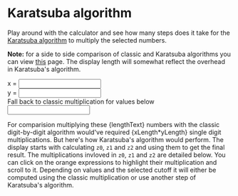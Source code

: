 <script>
	import Meta from '$components/meta/Meta.svelte'
	import {Karatsuba} from '@tontonsb/karatsuba-display'
	import {randomInteger} from '$lib/helpers'

	let x = randomInteger(1000000000000000, 10000000000000000)
	let y = randomInteger(1000000000000000, 10000000000000000)

	$: xLength = x.toString().length
	$: yLength = y.toString().length

	$: lengthText = xLength === yLength
		? `${xLength} digit numbers`
		: `${xLength} and ${yLength} numbers`

	let cutoff = 10000000
</script>

<Meta title="Karatsuba algorithm" description="Karatsuba algorithm visualized." />

# Karatsuba algorithm

Play around with the calculator and see how many steps does it take for the
[Karatsuba algorithm](/blog/karatsuba) to multiply the selected numbers.

**Note:** for a side to side comparison of classic and Karatsuba algorithms you can
view [this](/karatsuba/comparison) page. The display length will somewhat
reflect the overhead in Karatsuba's algorithm.

<label>
	x = <input bind:value={x} >
</label>
<label>
	y = <input bind:value={y} >
</label>
<label>
	Fall back to classic multiplication for values below <input bind:value={cutoff} >
</label>

For comparision multiplying these {lengthText} numbers with the classic
digit-by-digit algorithm would've required {xLength*yLength} single digit
multiplications. But here's how Karatsuba's algorithm would perform. The
display starts with calculating `z0`, `z1` and `z2` and using them to get the
final result. The multiplications invloved in `z0`, `z1` and `z2` are detailed
below. You can click on the orange expressions to highlight their
multiplication and scroll to it. Depending on values and the selected cutoff it
will either be computed using the classic multiplication or use another step
of Karatsuba's algorithm.

<section>
<Karatsuba {x} {y} {cutoff} />
</section>

<style lang="scss">
label {
	display: block;
}

section {
	:global(pre) {
		// Fixes line number clipping
		overflow-x: visible;
	}

	:global(a) {
		// To bring it in line with the other content of <pre>
		font-family: unset;
		font-weight: unset;
	}

	:global(:target) {
		background: var(--color-light);
	}

	:global(.comment) {
		color: #767676;
	}

	:global(.counter:before) {
		border-right: 1px solid #ddd;
		padding: 0 .5em;
		margin-right: .5em;
		color: #767676;
	}
}
</style>
